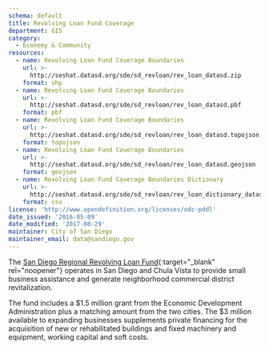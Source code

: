 ```yaml
---
schema: default
title: Revolving Loan Fund Coverage
department: GIS
category:
  - Economy & Community
resources:
  - name: Revolving Loan Fund Coverage Boundaries
    url: >-
      http://seshat.datasd.org/sde/sd_revloan/rev_loan_datasd.zip
    format: shp
  - name: Revolving Loan Fund Coverage Boundaries
    url: >-
      http://seshat.datasd.org/sde/sd_revloan/rev_loan_datasd.pbf
    format: pbf
  - name: Revolving Loan Fund Coverage Boundaries
    url: >-
      http://seshat.datasd.org/sde/sd_revloan/rev_loan_datasd.topojson
    format: topojson
  - name: Revolving Loan Fund Coverage Boundaries
    url: >-
      http://seshat.datasd.org/sde/sd_revloan/rev_loan_datasd.geojson
    format: geojson
  - name: Revolving Loan Fund Coverage Boundaries Dictionary
    url: >-
      http://seshat.datasd.org/sde/sd_revloan/rev_loan_dictionary_datasd.csv
    format: csv
license: 'http://www.opendefinition.org/licenses/odc-pddl'
date_issued: '2016-05-09'
date_modified: '2017-08-29'
maintainer: City of San Diego
maintainer_email: data@sandiego.gov
---
```

The [San Diego Regional Revolving Loan Fund]('https://www.sandiego.gov/economic-development/business/financing/'){:target="_blank" rel="noopener"}
operates in San Diego and Chula Vista to provide small business assistance
and generate neighborhood commercial district revitalization.
<!--more-->

The fund includes a $1.5 million grant from the Economic Development
Administration plus a matching amount from the two cities. The $3 million
available to expanding businesses supplements private financing for the
acquisition of new or rehabilitated buildings and fixed machinery and equipment,
working capital and soft costs.
